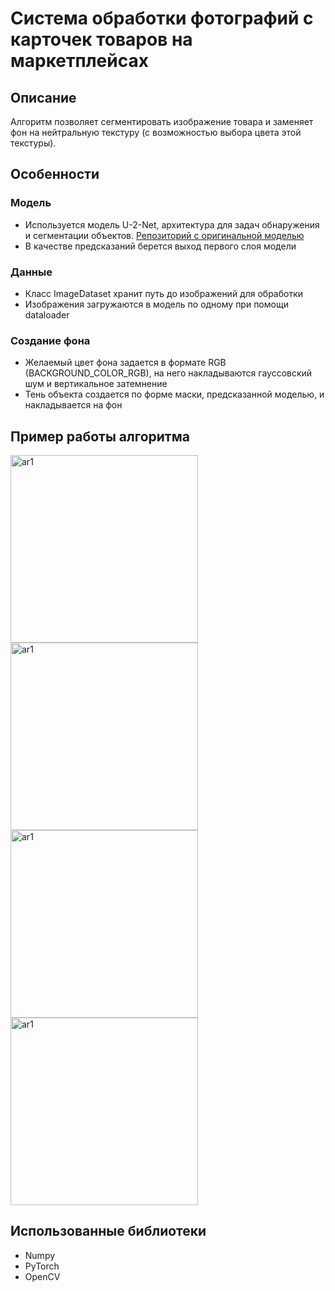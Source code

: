 # Система обработки фотографий с карточек товаров на маркетплейсах
## Описание
Алгоритм позволяет сегментировать изображение товара и заменяет фон на нейтральную текстуру (с возможностью выбора цвета этой текстуры).

## Особенности
### Модель
- Используется модель U-2-Net, архитектура для задач обнаружения и сегментации объектов. [Репозиторий с оригинальной моделью](https://github.com/NathanUA/U-2-Net.git)
- В качестве предсказаний берется выход первого слоя модели
### Данные
- Класс ImageDataset хранит путь до изображений для обработки
- Изображения загружаются в модель по одному при помощи dataloader
### Создание фона
- Желаемый цвет фона задается в формате RGB (BACKGROUND_COLOR_RGB), на него накладываются гауссовский шум и вертикальное затемнение
- Тень объекта  создается по форме маски, предсказанной моделью, и накладывается на фон


## Пример работы алгоритма
<img height="300" alt="ar1" src="https://github.com/user-attachments/assets/18182965-b047-4613-bf71-9ac568a4eead">

<img height="300" alt="ar1" src="https://github.com/user-attachments/assets/f22c3f42-5ab9-4170-8bc4-bde4c0bb76e9">

<img height="300" alt="ar1" src="https://github.com/user-attachments/assets/1c883db0-8ac4-4772-a62c-058ff83ee766">

<img height="300" alt="ar1" src="https://github.com/user-attachments/assets/df3c4686-b568-4cb0-858f-ef801e59473f">

## Использованные библиотеки 
- Numpy
- PyTorch
- OpenCV
  
